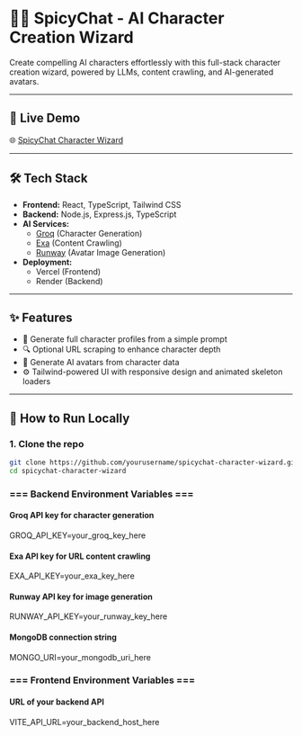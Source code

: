 # 🧙‍♂️ SpicyChat - AI Character Creation Wizard

Create compelling AI characters effortlessly with this full-stack character creation wizard, powered by LLMs, content crawling, and AI-generated avatars.

---

## 🚀 Live Demo

🌐 [SpicyChat Character Wizard]()

---

## 🛠️ Tech Stack

- **Frontend:** React, TypeScript, Tailwind CSS
- **Backend:** Node.js, Express.js, TypeScript
- **AI Services:**
  - [Groq](https://console.groq.com/) (Character Generation)
  - [Exa](https://docs.exa.ai/) (Content Crawling)
  - [Runway](https://runware.ai/) (Avatar Image Generation)
- **Deployment:**
  - Vercel (Frontend)
  - Render (Backend)

---

## ✨ Features

- 🧠 Generate full character profiles from a simple prompt
- 🔍 Optional URL scraping to enhance character depth
- 🎨 Generate AI avatars from character data
- ⚙️ Tailwind-powered UI with responsive design and animated skeleton loaders

---

## 🧪 How to Run Locally

### 1. Clone the repo

```bash
git clone https://github.com/yourusername/spicychat-character-wizard.git
cd spicychat-character-wizard
```

### === Backend Environment Variables ===

#### Groq API key for character generation

GROQ_API_KEY=your_groq_key_here

#### Exa API key for URL content crawling

EXA_API_KEY=your_exa_key_here

#### Runway API key for image generation

RUNWAY_API_KEY=your_runway_key_here

#### MongoDB connection string

MONGO_URI=your_mongodb_uri_here

### === Frontend Environment Variables ===

#### URL of your backend API

VITE_API_URL=your_backend_host_here
